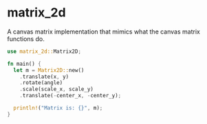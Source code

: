 # matrix_2d

A canvas matrix implementation that mimics what the canvas matrix functions do.

```rs
use matrix_2d::Matrix2D;

fn main() {
  let m = Matrix2D::new()
    .translate(x, y)
    .rotate(angle)
    .scale(scale_x, scale_y)
    .translate(-center_x, -center_y);

  println!("Matrix is: {}", m);
}
```
